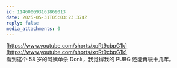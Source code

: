```yaml
---
id: 114600693161869013
date: 2025-05-31T05:03:23.374Z
reply: false
media_attachments: 0
---
```


[https://www.youtube.com/shorts/xpRt9cbpG1k](https://www.youtube.com/shorts/xpRt9cbpG1k)  
看到这个 58 岁的阿姨单杀 Donk，我觉得我的 PUBG 还能再玩十几年。

